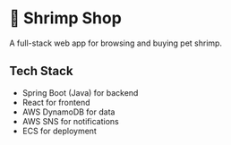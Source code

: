 # 🦐 Shrimp Shop

A full-stack web app for browsing and buying pet shrimp.

## Tech Stack

- Spring Boot (Java) for backend
- React for frontend
- AWS DynamoDB for data
- AWS SNS for notifications
- ECS for deployment
